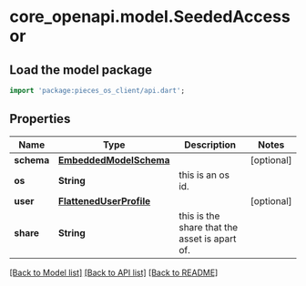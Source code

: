 # core_openapi.model.SeededAccessor

## Load the model package
```dart
import 'package:pieces_os_client/api.dart';
```

## Properties
Name | Type | Description | Notes
------------ | ------------- | ------------- | -------------
**schema** | [**EmbeddedModelSchema**](EmbeddedModelSchema.md) |  | [optional] 
**os** | **String** | this is an os id. | 
**user** | [**FlattenedUserProfile**](FlattenedUserProfile.md) |  | [optional] 
**share** | **String** | this is the share that the asset is apart of. | 

[[Back to Model list]](../README.md#documentation-for-models) [[Back to API list]](../README.md#documentation-for-api-endpoints) [[Back to README]](../README.md)


